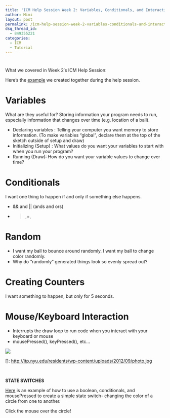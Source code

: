 ```yaml
---
title: 'ICM Help Session Week 2: Variables, Conditionals, and Interaction'
author: Mimi
layout: post
permalink: /icm-help-session-week-2-variables-conditionals-and-interaction/
dsq_thread_id:
  - 849355221
categories:
  - ICM
  - Tutorial
---
```

# 

What we covered in Week 2′s ICM Help Session:

Here’s the [example][1] we created together during the help session.

 [1]: https://github.com/itpresidents/ICM-Help-Sessions

# Variables

What are they useful for? Storing information your program needs to run, especially information that changes over time (e.g. location of a ball).

- Declaring variables : Telling your computer you want memory to store information. (To make variables “global”, declare them at the top of the sketch outside of setup and draw)  
- Initializing (Setup) : What values do you want your variables to start with when you run your program?  
- Running (Draw): How do you want your variable values to change over time?

# Conditionals

I want one thing to happen if and only if something else happens.

- && and || (ands and ors)  
- >,=,

# Random

- I want my ball to bounce around randomly. I want my ball to change color randomly.  
- Why do “randomly” generated things look so evenly spread out?

# Creating Counters

I want something to happen, but only for 5 seconds.

# Mouse/Keyboard Interaction

- Interrupts the draw loop to run code when you interact with your keyboard or mouse  
- mousePressed(), keyPressed(), etc…

[![][3]][3]

 []: http://itp.nyu.edu/residents/wp-content/uploads/2012/09/photo.jpg

 

**STATE SWITCHES**

[Here][3] is an example of how to use a boolean, conditionals, and mousePressed to create a simple state switch- changing the color of a circle from one to another. 

 [3]: https://gist.github.com/3744207

Click the mouse over the circle!